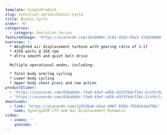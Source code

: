```yaml
---
template: SingleProduct
slug: evolution-series/bionic-cycle
title: Bionic Cycle
order: '6'
categories:
  - category: Evolution Series
featuredImage: 'https://ucarecdn.com/3410080c-3c82-45d2-91e5-225828090f37/'
overview: |-
  * Weighted air displacement turbine with gearing ratio of 1:17
  * 4350 watts @ 150 rpm
  * Ultra smooth and quiet belt drive

  Multiple operational modes, including:

  * Total body arm/leg cycling
  * Lower body cycling
  * Upper body chest press and row action
productSlider:
  - 'https://ucarecdn.com/838ab94c-f3e9-43ef-ad5b-d325fb4cf14c~2/nth/0/'
  - 'https://ucarecdn.com/838ab94c-f3e9-43ef-ad5b-d325fb4cf14c~2/nth/1/'
downloads:
  - link: 'https://ucarecdn.com/1292dbab-d4a2-496f-838d-755bd43a5f66/'
    name: SynergyAIR CTV and Air Displacement Dynamics
video:
  - vimeo: ''
    youtube: ''
---
```

